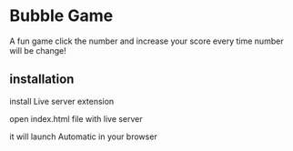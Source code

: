 # Bubble Game

A fun game click the number and increase your score every time number will be change!

## installation

install Live server extension

open index.html file with live server

it will launch Automatic in your browser

